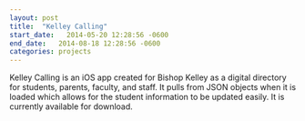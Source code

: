 ```yaml
---
layout: post
title:  "Kelley Calling"
start_date:   2014-05-20 12:28:56 -0600
end_date:   2014-08-18 12:28:56 -0600
categories: projects
---
```

Kelley Calling is an iOS app created for Bishop Kelley as a digital directory for students, parents, faculty, and staff. It pulls from JSON objects when it is loaded which allows for the student information to be updated easily. It is currently available for download.


<a href="https://geo.itunes.apple.com/us/app/kelley-calling/id919144341?mt=8" style="display:inline-block;overflow:hidden;background:url(http://linkmaker.itunes.apple.com/images/badges/en-us/badge_appstore-lrg.svg) no-repeat;width:165px;height:40px;"></a>
